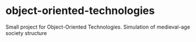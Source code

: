# object-oriented-technologies
Small project for Object-Oriented Technologies. Simulation of medieval-age society structure
